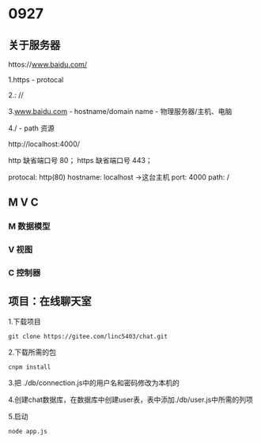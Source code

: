 # 0927

## 关于服务器

httos://www.baidu.com/

1.https - protocal

2.: //

3.www.baidu.com - hostname/domain name - 物理服务器/主机、电脑

4./ - path 资源

http://localhost:4000/

http 缺省端口号 80；
https 缺省端口号 443；

protocal: http(80)
hostname: localhost ->这台主机
port: 4000
path: /

## M V C

### M 数据模型

### V 视图

### C 控制器

## 项目：在线聊天室

1.下载项目

```shell
git clone https://gitee.com/linc5403/chat.git
```

2.下载所需的包

```shell
cnpm install
```

3.把 ./db/connection.js中的用户名和密码修改为本机的

4.创建chat数据库，在数据库中创建user表，表中添加./db/user.js中所需的列项

5.启动
```shell
node app.js
```
